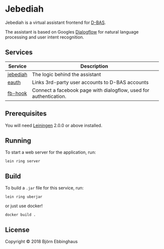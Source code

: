 # Jebediah

Jebediah is a virtual assistant frontend for [D-BAS].

The assistant is based on Googles [Dialogflow][] for natural language processing and user intent recognition.



## Services


| Service | Description |
| ------- | ----------- |
| [jebediah][] | The logic behind the assistant |
| [eauth][] | Links 3rd-party user accounts to D-BAS accounts |  
| [fb-hook][] | Connect a facebook page with dialogflow, used for authentication. | 


[jebediah]: https://github.com/hhucn/jebediah/
[eauth]: https://github.com/hhucn/dbas-eauth/
[fb-hook]: https://github.com/hhucn/dbas-fb-hook/

## Prerequisites

You will need [Leiningen][] 2.0.0 or above installed.

[leiningen]: https://github.com/technomancy/leiningen

## Running

To start a web server for the application, run:

    lein ring server
    
## Build

To build a ``.jar`` file for this service, run:

    lein ring uberjar
    
or just use docker!  

    docker build .

## License

Copyright © 2018 Björn Ebbinghaus

[D-BAS]: https://dbas.cs.uni-duesseldorf.de/
[Dialogflow]: https://dialogflow.com/

